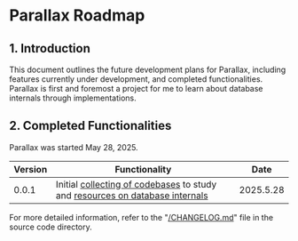 # Parallax Roadmap

## 1. Introduction

This document outlines the future development plans for Parallax, including features currently under development, and completed functionalities. Parallax is first and foremost a project for me to learn about database internals through implementations.

## 2. Completed Functionalities

Parallax was started May 28, 2025.

| Version | Functionality                                                                                 | Date       |
|---------|-----------------------------------------------------------------------------------------------|------------|
| 0.0.1   | Initial [collecting of codebases](../CHANGELOG.md) to study and [resources on database internals](../resources/)      | 2025.5.28  |

For more detailed information, refer to the "[/CHANGELOG.md](../CHANGELOG.md)" file in the source code directory.

